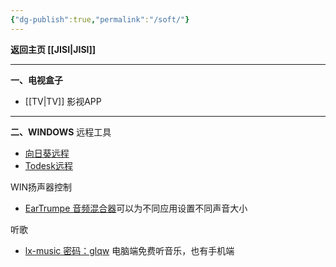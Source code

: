 ```yaml
---
{"dg-publish":true,"permalink":"/soft/"}
---
```



**返回主页 [[JISI\|JISI]]**

---
**一、电视盒子**
- [[TV\|TV]] 影视APP

---
**二、WINDOWS**
远程工具
- [向日葵远程](https://sunlogin.oray.com/download?categ=personal)
- [Todesk远程](https://www.todesk.com/download.html)

WIN扬声器控制
- [EarTrumpe 音频混合器](https://eartrumpet.app/)可以为不同应用设置不同声音大小

听歌
- [lx-music 密码：glqw](https://www.lanzoui.com/b0bf2cfa/) 电脑端免费听音乐，也有手机端
